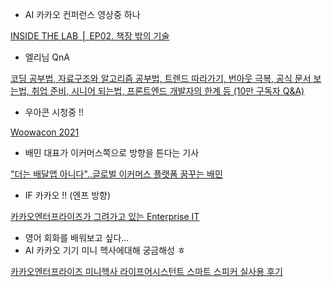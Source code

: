- AI 카카오 컨퍼런스 영상중 하나

[INSIDE THE LAB ⎪ EP02. 책장 밖의 기술](https://youtu.be/vf_K24u2SIU)

- 엘리님 QnA

[코딩 공부법, 자료구조와 알고리즘 공부법, 트렌드 따라가기, 번아웃 극복, 공식 문서 보는법, 취업 준비, 시니어 되는법, 프론트엔드 개발자의 한계 등 (10만 구독자 Q&A)](https://youtu.be/GpMriJEi_98)

- 우아콘 시청중 !!

[Woowacon 2021](https://www.woowacon.com)

- 배민 대표가 이커머스쪽으로 방향을 튼다는 기사

["더는 배달앱 아니다"..글로벌 이커머스 플랫폼 꿈꾸는 배민](https://n.news.naver.com/article/008/0004671644)

- IF 카카오 !! (엔프 방향)

[카카오엔터프라이즈가 그려가고 있는 Enterprise IT](https://tv.kakao.com/v/423774672)

- 영어 회화를 배워보고 싶다...
- AI 카카오 기기 미니 헥사에대해 궁금해성 ㅎ

[카카오엔터프라이즈 미니헥사 라이프어시스턴트 스마트 스피커 실사용 후기](https://m.blog.naver.com/kkwrkdrk2/222158609380)